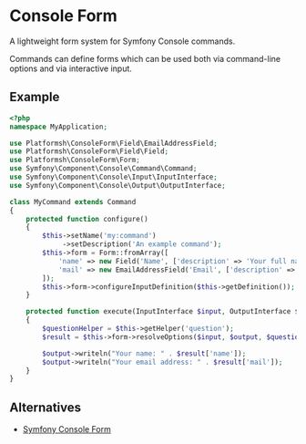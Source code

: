 # Console Form
A lightweight form system for Symfony Console commands.

Commands can define forms which can be used both via command-line options and
via interactive input.

## Example
```php
<?php
namespace MyApplication;

use Platformsh\ConsoleForm\Field\EmailAddressField;
use Platformsh\ConsoleForm\Field\Field;
use Platformsh\ConsoleForm\Form;
use Symfony\Component\Console\Command\Command;
use Symfony\Component\Console\Input\InputInterface;
use Symfony\Component\Console\Output\OutputInterface;

class MyCommand extends Command
{
    protected function configure()
    {
        $this->setName('my:command')
             ->setDescription('An example command');
        $this->form = Form::fromArray([
            'name' => new Field('Name', ['description' => 'Your full name']),
            'mail' => new EmailAddressField('Email', ['description' => 'Your email address']),
        ]);
        $this->form->configureInputDefinition($this->getDefinition());
    }

    protected function execute(InputInterface $input, OutputInterface $output)
    {
        $questionHelper = $this->getHelper('question');
        $result = $this->form->resolveOptions($input, $output, $questionHelper);

        $output->writeln("Your name: " . $result['name']);
        $output->writeln("Your email address: " . $result['mail']);
    }
}
```

## Alternatives

 * [Symfony Console Form](https://github.com/matthiasnoback/symfony-console-form)
